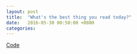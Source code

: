 ```yaml
---
layout: post
title:  "What's the best thing you read today?"
date:   2016-05-30 00:50:00 +0800
categories: 
---
```

[Code](https://github.com/notice-us-senpai/KouhaiDash)